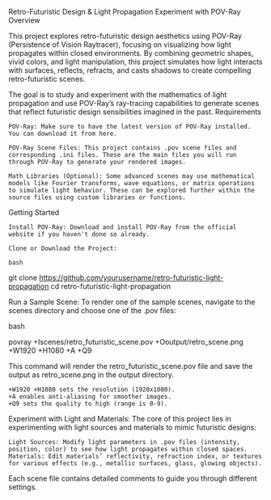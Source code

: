 Retro-Futuristic Design & Light Propagation Experiment with POV-Ray
Overview

This project explores retro-futuristic design aesthetics using POV-Ray (Persistence of Vision Raytracer), focusing on visualizing how light propagates within closed environments. By combining geometric shapes, vivid colors, and light manipulation, this project simulates how light interacts with surfaces, reflects, refracts, and casts shadows to create compelling retro-futuristic scenes.

The goal is to study and experiment with the mathematics of light propagation and use POV-Ray’s ray-tracing capabilities to generate scenes that reflect futuristic design sensibilities imagined in the past.
Requirements

    POV-Ray: Make sure to have the latest version of POV-Ray installed. You can download it from here.

    POV-Ray Scene Files: This project contains .pov scene files and corresponding .ini files. These are the main files you will run through POV-Ray to generate your rendered images.

    Math Libraries (Optional): Some advanced scenes may use mathematical models like Fourier transforms, wave equations, or matrix operations to simulate light behavior. These can be explored further within the source files using custom libraries or functions.

Getting Started

    Install POV-Ray: Download and install POV-Ray from the official website if you haven't done so already.

    Clone or Download the Project:

    bash

git clone https://github.com/yourusername/retro-futuristic-light-propagation
cd retro-futuristic-light-propagation

Run a Sample Scene: To render one of the sample scenes, navigate to the scenes directory and choose one of the .pov files:

bash

povray +Iscenes/retro_futuristic_scene.pov +Ooutput/retro_scene.png +W1920 +H1080 +A +Q9

This command will render the retro_futuristic_scene.pov file and save the output as retro_scene.png in the output directory.

    +W1920 +H1080 sets the resolution (1920x1080).
    +A enables anti-aliasing for smoother images.
    +Q9 sets the quality to high (range is 0-9).

Experiment with Light and Materials: The core of this project lies in experimenting with light sources and materials to mimic futuristic designs:

    Light Sources: Modify light parameters in .pov files (intensity, position, color) to see how light propagates within closed spaces.
    Materials: Edit materials’ reflectivity, refraction index, or textures for various effects (e.g., metallic surfaces, glass, glowing objects).

Each scene file contains detailed comments to guide you through different settings.
